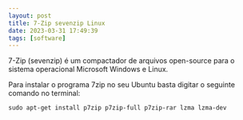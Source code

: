 ```yaml
---
layout: post
title: 7-Zip sevenzip Linux
date: 2023-03-31 17:49:39 
tags: [software]
---  
```


7-Zip (sevenzip) é um compactador de arquivos open-source para o sistema operacional Microsoft Windows e Linux. 

Para instalar o programa 7zip no seu Ubuntu basta digitar o seguinte comando no terminal:

	sudo apt-get install p7zip p7zip-full p7zip-rar lzma lzma-dev
